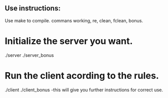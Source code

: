 ## Use instructions:

Use make to compile.
commans working, re, clean, fclean, bonus.

# Initialize the server you want.
./server
./server_bonus

# Run the client acording to the rules.
./client
./client_bonus
-this will give you further instructions for correct use.
